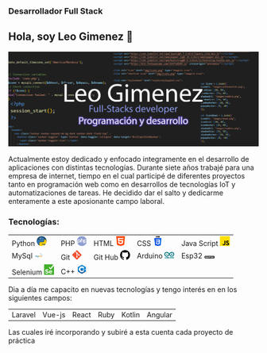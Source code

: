 ### Desarrollador Full Stack


<h2>Hola, soy Leo Gimenez 👋 </h2>

<!--
**LeoGidev/LeoGidev** is a ✨ _special_ ✨ repository because its `README.md` (this file) appears on your GitHub profile.

Here are some ideas to get you started:

- 🔭 I’m currently working on ...
- 🌱 I’m currently learning ...
- 👯 I’m looking to collaborate on ...
- 🤔 I’m looking for help with ...
- 💬 Ask me about ...
- 📫 How to reach me: ...
- 😄 Pronouns: ...
- ⚡ Fun fact: ...
-->
<img src="portada.jpg">
<p>Actualmente estoy dedicado y enfocado integramente en el desarrollo de aplicaciones con distintas tecnologías. Durante siete años trabajé para
una empresa de internet, tiempo en el cual participé de diferentes proyectos tanto en programación web como en desarrollos de tecnologías IoT y automatizaciones
de tareas. He decidido dar el salto y dedicarme enteramente a este aposionante campo laboral.</p> 
<h3>Tecnologías:</h3>
<table>
<tr>
  <td>Python <img src="piton.png" width="20px"></td>
  <td>PHP <img src="php.png" width="20px"></td>
  <td>HTML <img src="html5.png" width="20px"></td>
  <td>CSS <img src="css3.png" width="20px"></td>
  <td>Java Script <img src="js.png" width="20px"></td>
</tr>
 <tr>
  <td>MySql <img src="mysql.png" width="20px"></td>
  <td>Git <img src="git.png" width="20px"></td>
  <td>Git Hub <img src="github.png" width="20px"></td>
  <td>Arduino <img src="arduino.png" width="20px"></td>
  <td>Esp32 <img src="esp32.png" width="20px"></td>
 </tr>
<tr>
<td>Selenium <img src="Selenium_Logo.png" width="20px"></td>
<td>C++ <img src="c.png" width="20px"></td>
  
 </tr>
</table>
<p>Dia a día me capacito en nuevas tecnologías y tengo interés en en los siguientes campos:</p>
<table><tr><td>Laravel</td><td>Vue-js</td><td>React</td><td>Ruby</td><td>Kotlin</td><td>Angular</td>
</tr></table>
<p>Las cuales iré incorporando y subiré a esta cuenta cada proyecto de práctica</p>

